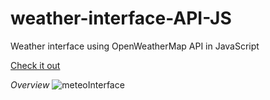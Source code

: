 # weather-interface-API-JS
Weather interface using OpenWeatherMap API in JavaScript

<a href="https://lance1ot0.github.io/weather-interface-API-JS/">Check it out</a>

<i>Overview</i>
![meteoInterface](https://user-images.githubusercontent.com/92601146/164979381-40e0eca9-1171-446e-93b2-0b34d58a8a66.png)
